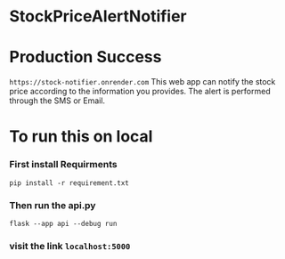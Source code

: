 # StockPriceAlertNotifier
# Production Success
`https://stock-notifier.onrender.com`
This web app can notify the stock price according to the information you provides. The alert is performed through the SMS or Email.

# To run this on local
### First install Requirments
`pip install -r requirement.txt`
### Then run the api.py
`flask --app api --debug run`
### visit the link `localhost:5000`

